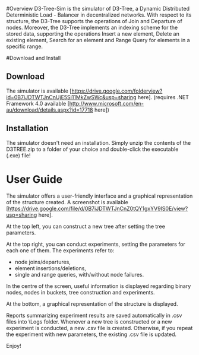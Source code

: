 #Overview
D3-Tree-Sim is the simulator of D3-Tree, a Dynamic Distributed Deterministic Load - Balancer in decentralized networks. With respect to its structure, the D3-Tree supports the operations of Join and Departure of nodes. Moreover, the D3-Tree implements an indexing scheme for the stored data, supporting the operations Insert a new element, Delete an existing element, Search for an element and Range Query for elements in a specific range.

#Download and Install
## Download
The simulator is available [https://drive.google.com/folderview?id=0B7iJDTWTJnCnUjE5Si11MkZwSWc&usp=sharing here].
(requires .NET Framework 4.0 available [http://www.microsoft.com/en-au/download/details.aspx?id=17718 here])
## Installation
The simulator doesn't need an installation. Simply unzip the contents of the D3TREE.zip to a folder of your choice and double-click the executable (.exe) file!

# User Guide
The simulator offers a user-friendly interface and a graphical representation of the structure created.
A screenshot is available [https://drive.google.com/file/d/0B7iJDTWTJnCnZ0tQY1gxYV9IS0E/view?usp=sharing here].

At the top left, you can construct a new tree after setting the tree parameters.

At the top right, you can conduct experiments, setting the parameters for each one of them. The experiments refer to:
 * node joins/departures,
 * element insertions/deletions,
 * single and range queries, with/without node failures.

In the centre of the screen, useful information is displayed regarding binary nodes, nodes in buckets, tree construction and experiments.

At the bottom, a graphical representation of the structure is displayed.

Reports summarizing experiment results are saved automatically in .csv files into \Logs folder. Whenever a new tree is constructed or a new experiment is conducted, a new .csv file is created. Otherwise, if you repeat the experiment with new parameters, the existing .csv file is updated.

Enjoy!